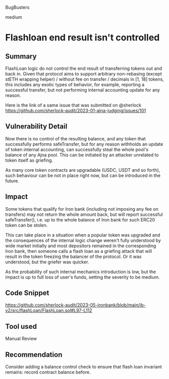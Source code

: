 BugBusters

medium

# Flashloan end result isn't controlled

## Summary
FlashLoan logic do not control the end result of transferring tokens out and back in. Given that protocol aims to support arbitrary non-rebasing (except stETH wrapping helper) / without fee on transfer / decimals in [1, 18] tokens, this includes any exotic types of behavior, for example, reporting a successful transfer, but not performing internal accounting update for any reason.

Here is the link of a same issue that was submitted on @sherlock https://github.com/sherlock-audit/2023-01-ajna-judging/issues/101

## Vulnerability Detail
Now there is no control of the resulting balance, and any token that successfully performs safeTransfer, but for any reason withholds an update of token internal accounting, can successfully steal the whole pool's balance of any Ajna pool. This can be initiated by an attacker unrelated to token itself as griefing.

As many core token contracts are upgradable (USDC, USDT and so forth), such behaviour can be not in place right now, but can be introduced in the future.

## Impact
Some tokens that qualify for Iron bank (including not imposing any fee on transfers) may not return the whole amount back, but will report successful safeTransfer(), i.e. up to the whole balance of Iron bank for such ERC20 token can be stolen.

This can take place in a situation when a popular token was upgraded and the consequences of the internal logic change weren't fully understood by wide market initially and most depositors remained in the corresponding Iron bank, then someone calls a flash loan as a griefing attack that will result in the token freezing the balancer of the protocol. Or it was understood, but the griefer was quicker.

As the probability of such internal mechanics introduction is low, but the impact is up to full loss of user's funds, setting the severity to be medium.

## Code Snippet
https://github.com/sherlock-audit/2023-05-ironbank/blob/main/ib-v2/src/flashLoan/FlashLoan.sol#L97-L112

## Tool used

Manual Review

## Recommendation
Consider adding a balance control check to ensure that flash loan invariant remains: record contract balance before.